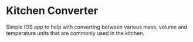 # Kitchen Converter
Simple IOS app to help with converting between various mass, volume and temperature units that are commonly used in the kitchen.
